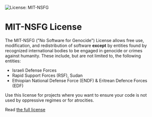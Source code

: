 ![License: MIT-NSFG](https://img.shields.io/badge/License-MIT--NSFG-brightgreen)

# MIT-NSFG License

The MIT-NSFG ("No Software for Genocide") License allows free use, modification, and redistribution of software **except** by entities found by recognized international bodies to be engaged in genocide or crimes against humanity. These include, but are not limited to, the following entities:

* Israeli Defense Forces
* Rapid Support Forces (RSF), Sudan
* Ethiopian National Defense Force (ENDF) & Eritrean Defence Forces (EDF)

Use this license for projects where you want to ensure your code is not used by oppressive regimes or for atrocities.

Read [the full license](LICENSE.md)
